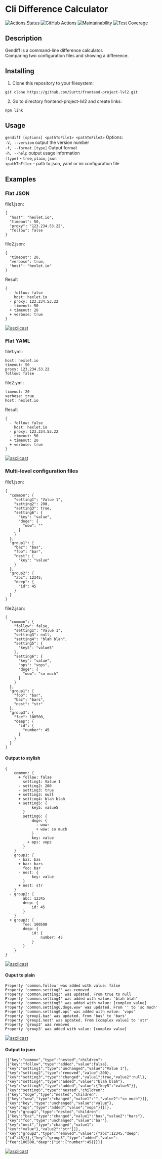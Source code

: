 # Cli Difference Calculator

<!-- ### Hexlet tests and linter status: -->
[![Actions Status](https://github.com/Surtt/frontend-project-lvl2/workflows/hexlet-check/badge.svg)](https://github.com/Surtt/frontend-project-lvl2/actions?query=workflow%3Ahexlet-check)
[![GitHub Actions](https://github.com/Surtt/Cli-Difference-Calculator/workflows/Node%20CI/badge.svg)](https://github.com/Surtt/frontend-project-lvl2/actions?query=workflow%3A%22Node+CI%22)
[![Maintainability](https://api.codeclimate.com/v1/badges/b919c04905f23306fef5/maintainability)](https://codeclimate.com/github/Surtt/Cli-Difference-Calculator/maintainability)
[![Test Coverage](https://api.codeclimate.com/v1/badges/b919c04905f23306fef5/test_coverage)](https://codeclimate.com/github/Surtt/Cli-Difference-Calculator/test_coverage)

## Description
Gendiff is a command-line difference calculator.  
Comparing two configuration files and showing a difference.

## Installing
1. Clone this repository to your filesystem:

```git clone https://github.com/Surtt/frontend-project-lvl2.git```

2. Go to directory frontend-project-lvl2 and create links:

```npm link```

## Usage
```gendiff [options] <pathToFile1> <pathToFile2>```
Options:  
`-V, --version` output the version number  
`-f, --format [type]` Output format  
`-h, --help` output usage information  
`[type]` - `tree`, `plain`, `json`  
`<pathToFile>` - path to json, yaml or ini configuration file

## Examples

### Flat JSON
file1.json:
```
{
  "host": "hexlet.io",
  "timeout": 50,
  "proxy": "123.234.53.22",
  "follow": false
}
```
file2.json:
```
{
  "timeout": 20,
  "verbose": true,
  "host": "hexlet.io"
}
```
Result
```
{
  - follow: false
    host: hexlet.io
  - proxy: 123.234.53.22
  - timeout: 50
  + timeout: 20
  + verbose: true
}
```

[![asciicast](https://asciinema.org/a/tpyAFzRAXThdxYhNZHYg2NP7u.svg)](https://asciinema.org/a/tpyAFzRAXThdxYhNZHYg2NP7u)

### Flat YAML
file1.yml:
```
host: hexlet.io
timeout: 50
proxy: 123.234.53.22
follow: false
```
file2.yml:
```
timeout: 20
verbose: true
host: hexlet.io
```
Result
```
{
  - follow: false
    host: hexlet.io
  - proxy: 123.234.53.22
  - timeout: 50
  + timeout: 20
  + verbose: true
}
```

[![asciicast](https://asciinema.org/a/O9nbgNEgCBWNGnISQjs7TSWsT.svg)](https://asciinema.org/a/O9nbgNEgCBWNGnISQjs7TSWsT)

### Multi-level configuration files
file1.json:
```
{
  "common": {
    "setting1": "Value 1",
    "setting2": 200,
    "setting3": true,
    "setting6": {
      "key": "value",
      "doge": {
        "wow": ""
      }
    }
  },
  "group1": {
    "baz": "bas",
    "foo": "bar",
    "nest": {
      "key": "value"
    }
  },
  "group2": {
    "abc": 12345,
    "deep": {
      "id": 45
    }
  }
}
```
file2.json:
```
{
  "common": {
    "follow": false,
    "setting1": "Value 1",
    "setting3": null,
    "setting4": "blah blah",
    "setting5": {
      "key5": "value5"
    },
    "setting6": {
      "key": "value",
      "ops": "vops",
      "doge": {
        "wow": "so much"
      }
    }
  },
  "group1": {
    "foo": "bar",
    "baz": "bars",
    "nest": "str"
  },
  "group3": {
    "fee": 100500,
    "deep": {
      "id": {
        "number": 45
      }
    }
  }
}
```
#### Output to stylish
```
{
    common: {
      + follow: false
        setting1: Value 1
      - setting2: 200
      - setting3: true
      + setting3: null
      + setting4: blah blah
      + setting5: {
            key5: value5
        }
        setting6: {
            doge: {
              - wow: 
              + wow: so much
            }
            key: value
          + ops: vops
        }
    }
    group1: {
      - baz: bas
      + baz: bars
        foo: bar
      - nest: {
            key: value
        }
      + nest: str
    }
  - group2: {
        abc: 12345
        deep: {
            id: 45
        }
    }
  + group3: {
        fee: 100500
        deep: {
            id: {
                number: 45
            }
        }
    }
}
```


[![asciicast](https://asciinema.org/a/tdojUjUBHNTU74YCRBLtdzCb3.svg)](https://asciinema.org/a/tdojUjUBHNTU74YCRBLtdzCb3)

#### Ouput to plain
```
Property 'common.follow' was added with value: false
Property 'common.setting2' was removed
Property 'common.setting3' was updated. From true to null
Property 'common.setting4' was added with value: 'blah blah'
Property 'common.setting5' was added with value: [complex value]
Property 'common.setting6.doge.wow' was updated. From '' to 'so much'
Property 'common.setting6.ops' was added with value: 'vops'
Property 'group1.baz' was updated. From 'bas' to 'bars'
Property 'group1.nest' was updated. From [complex value] to 'str'
Property 'group2' was removed
Property 'group3' was added with value: [complex value]
```

[![asciicast](https://asciinema.org/a/RjTaOcLAGnwfxz7FxFVi0ERSn.svg)](https://asciinema.org/a/RjTaOcLAGnwfxz7FxFVi0ERSn)


#### Output to json
```
[{"key":"common","type":"nested","children":[{"key":"follow","type":"added","value":false},{"key":"setting1","type":"unchanged","value":"Value 1"},{"key":"setting2","type":"removed","value":200},{"key":"setting3","type":"changed","value1":true,"value2":null},{"key":"setting4","type":"added","value":"blah blah"},{"key":"setting5","type":"added","value":{"key5":"value5"}},{"key":"setting6","type":"nested","children":[{"key":"doge","type":"nested","children":[{"key":"wow","type":"changed","value1":"","value2":"so much"}]},{"key":"key","type":"unchanged","value":"value"},{"key":"ops","type":"added","value":"vops"}]}]},{"key":"group1","type":"nested","children":[{"key":"baz","type":"changed","value1":"bas","value2":"bars"},{"key":"foo","type":"unchanged","value":"bar"},{"key":"nest","type":"changed","value1":{"key":"value"},"value2":"str"}]},{"key":"group2","type":"removed","value":{"abc":12345,"deep":{"id":45}}},{"key":"group3","type":"added","value":{"fee":100500,"deep":{"id":{"number":45}}}}]
```
[![asciicast](https://asciinema.org/a/brA595NV6KUAjbP7tEiohecx9.svg)](https://asciinema.org/a/brA595NV6KUAjbP7tEiohecx9)